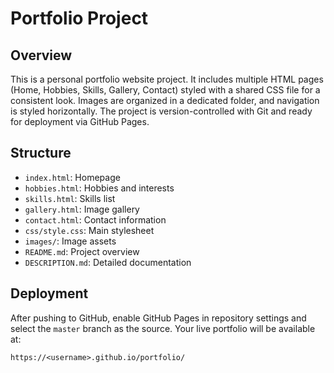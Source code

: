 # Portfolio Project

## Overview

This is a personal portfolio website project. It includes multiple HTML pages (Home, Hobbies, Skills, Gallery, Contact) styled with a shared CSS file for a consistent look. Images are organized in a dedicated folder, and navigation is styled horizontally. The project is version-controlled with Git and ready for deployment via GitHub Pages.

## Structure
- `index.html`: Homepage
- `hobbies.html`: Hobbies and interests
- `skills.html`: Skills list
- `gallery.html`: Image gallery
- `contact.html`: Contact information
- `css/style.css`: Main stylesheet
- `images/`: Image assets
- `README.md`: Project overview
- `DESCRIPTION.md`: Detailed documentation

## Deployment
After pushing to GitHub, enable GitHub Pages in repository settings and select the `master` branch as the source. Your live portfolio will be available at:

`https://<username>.github.io/portfolio/`

